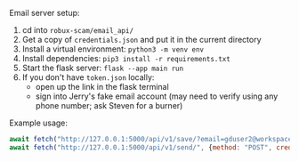 Email server setup:

1. cd into `robux-scam/email_api/`
2. Get a copy of `credentials.json` and put it in the current directory
3. Install a virtual environment: `python3 -m venv env`
4. Install dependencies: `pip3 install -r requirements.txt`
5. Start the flask server: `flask --app main run`
6. If you don't have `token.json` locally:
    - open up the link in the flask terminal
    - sign into Jerry's fake email account (may need to verify using any phone number; ask Steven for a burner)

Example usage:
```javascript
await fetch("http://127.0.0.1:5000/api/v1/save/?email=gduser2@workspacesamples.dev", {method: "POST", credentials: "include"});
await fetch("http://127.0.0.1:5000/api/v1/send/", {method: "POST", credentials: "include"});
```
